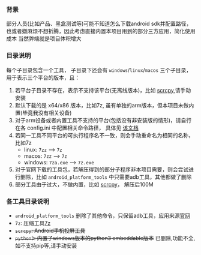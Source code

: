 ### 背景

部分人员(比如产品、黑盒测试等)可能不知道怎么下载android sdk并配置路径，也或者嫌麻烦不想折腾，因此考虑直接内置本项目用到的部分三方应用，简化使用成本
当然弊端就是项目体积增大

### 目录说明

每个子目录包含一个工具， 子目录下还会有 `windows`/`linux`/`macos` 三个子目录， 用于表示三个平台的版本，且：

1. 若平台子目录不存在，表示不支持该平台(无离线版本)，比如 [scrcpy](https://github.com/Genymobile/scrcpy/releases),请手动安装
2. 默认下载的是 x64/x86 版本，比如7z, 虽有单独的arm版本，但本项目未做内置(毕竟我没有相关设备)
3. 对于arm设备或者内置工具不支持的平台(包括没有非安装版的情形)，请自行在各 config.ini 中配置相关命令路径，
   具体见 [该文档](../shell_scripts/README.md)
4. 若同一工具不同平台的可执行程序名不一致，则会手动重命名为相同的名称，比如7z
   * linux: `7zz`  --> `7z`
   * macos: `7zz`  --> `7z`
   * windows: `7za.exe` --> `7z.exe`
5. 对于官网下载的工具包，若解压得到的部分子程序非本项目需要，则会尝试进行删除，比如 `android_platform_tools`
   中只需要adb工具，其他都做了删除
6. 部分工具由于过大，不做内置，比如 [scrcpy](https://github.com/Genymobile/scrcpy/releases)， 解压后100M

### 各工具目录说明

* `android_platform_tools`
  删除了其他命令，只保留adb工具，应用来源[官网](https://developer.android.google.cn/studio/releases/platform-tools?hl=zh-cn)
* `7z`: 压缩工具[7z](https://www.7-zip.org/download.html)
* ~~`scrcpy`: Android手机投屏工具~~
* ~~`python3`: 内置了windows版本的python3 embeddable版本~~ 已删除,功能不全,如不支持pip等,请手动安装
